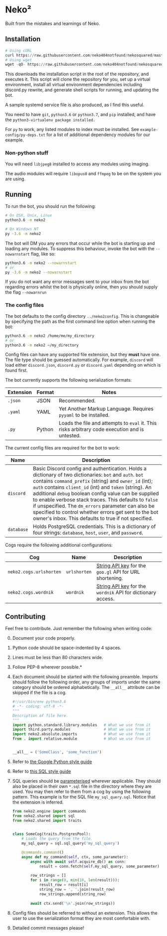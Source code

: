 # Neko²

Built from the mistakes and learnings of Neko.

## Installation

```python
# Using cURL
curl https://raw.githubusercontent.com/neko404notfound/nekosquared/master/install.py | python3.6
# Using wget
wget -qO- https://raw.githubusercontent.com/neko404notfound/nekosquared/master/install.py | python3.6
```

This downloads the installation script in the root of the repository, and
executes it. This script will clone the repository for you, set up a virtual
environment, install all virtual environment dependencies including discord.py
rewrite, and generate shell scripts for running, and updating the bot.

A sample systemd service file is also produced, as I find this useful.

You need to have `git`, `python3.6` or `python3.7`, and `pip` installed,
and have the `python3-virtualenv package installed.`

For `py` to work, any listed modules to index must be installed. See 
`example-config/py-deps.txt` for a list of additional dependency modules
for our example.

### Non-python stuff

You will need `libjpeg8` installed to access any modules using imaging.

The audio modules will require `libopus0` and `ffmpeg` to be on the system you
are using.

## Running

To run the bot, you should run the following:

```bash
# On OSX, Unix, Linux
python3.6 -m neko2

# On Windows NT
py -3.6 -m neko2
```

The bot will DM you any errors that occur while the bot is starting up and 
loading any modules. To suppress this behaviour, invoke the bot with the
`--nowarnstart` flag, like so:

```bash
python3.6 -m neko2 --nowarnstart
# or
py -3.6 -m neko2 --nowarnstart
```

If you do not want any error messages sent to your inbox from the bot regarding
errors whilst the bot is physically online, then you should supply the flag
`--nowarnrun`

### The config files

The bot defaults to the config directory `../neko2config`. This is changeable
by specifying the path as the first command line option when running the bot:

```bash
python3.6 -m neko2 /home/me/my_directory
# or
python3.6 -m neko2 ~/my_directory
```

Config files can have any supported file extension, but they **must** have
one. The file type should be guessed automatically. For example, `discord` will
load either `discord.json`, `discord.py` or `discord.yaml` depending on which
is found first.

The bot currently supports the following serialization formats:

| Extension | Format | Notes |
|---|---|---|
| `.json` | JSON | Recommended. |
| `.yaml` | YAML | Yet Another Markup Language. Requires `pyyaml` to be installed. |
| `.py` | Python | Loads the file and attempts to `eval` it. This risks arbitrary code execution and is untested. | 

The current config files are required for the bot to work:

| Name | Description |
|---|---|
| `discord` | Basic Discord config and authentication. Holds a dictionary of two dictionaries: `bot` and `auth`. `bot` contains `command_prefix` (string) and `owner_id` (int); `auth` contains `client_id` (int) and `token` (string). An additional `debug` boolean config value can be supplied to enable verbose stack traces. This defaults to `false` if unspecified. The `dm_errors` parameter can also be specified to control whether errors get sent to the bot owner's inbox. This defaults to true if not specified. |
| `database` | Holds PostgreSQL credentials. This is a dictionary of four strings: `database`, `host`, `user`, and `password`. |

Cogs require the following additional configurations:

| Cog | Name | Description |
|---|---|---|
| `neko2.cogs.urlshorten` | `urlshorten` | [String API key](https://console.developers.google.com/apis/credentials) for the `goo.gl` API for URL shortening. |
| `neko2.cogs.wordnik` | `wordnik` | [String API key](http://developer.wordnik.com/) for the `wordnik` API for dictionary access. |

## Contributing

Feel free to contribute. Just remember the following when writing code:

0. Document your code properly.
1. Python code should be space-indented by 4 spaces.
2. Lines must be less than 80 characters wide.
3. Follow PEP-8 wherever possible.\*
4. Each document should be started with the following preamble. Imports should
    follow the following order, any groups of imports under the same category
    should be ordered alphabetically. The `__all__` attribute can be skipped if
    the file is a cog.

    ```python
    #!/usr/bin/env python3.6
    # -*- coding: utf-8 -*-
    """
    Description of file here.
    """
    import python.standard.library.modules   # What we use from it
    import third.party.modules               # What we use from it
    import neko2.absolute.imports            # What we use from it
    from . import relative.module            # What we use from it
    
    
    __all__ = ('SomeClass', 'some_function')
    ```

5. Refer to [the Google Python style guide](https://google.github.io/styleguide/pyguide.html)
6. Refer to [this SQL style guide](SQL_STYLE.md)
7. SQL queries should be [parameterised](https://magicstack.github.io/asyncpg/current/usage.html)
    wherever applicable. They should also be placed in their own `*.sql` file in
    the directory where they are used. You may then refer to them from a cog by
    using the following pattern. This example is for the SQL file 
    `my_sql_query.sql`. Notice that the extension is inferred.
    
    ```python
    from neko2.engine import commands
    from neko2.shared import sql
    from neko2.shared import traits
     
    
    class SomeCog(traits.PostgresPool):
        # Loads the query from the file.
        my_sql_query = sql.sql_query('my_sql_query')
 
        @commands.command()
        async def my_command(self, ctx, some_parameter):
            async with await self.acquire_db() as conn:
                result = conn.fetch(self.my_sql_query, some_parameter)
                
            row_strings = []
            for i in range(0, min(10, len(result))):
                result_row = result[i]
                string_row = ', '.join(result_row)
                row_strings.append(string_row)
                
            await ctx.send('\n'.join(row_strings))
    ```
8. Config files should be referred to without an extension. This allows the user
    to use the serialization format they are most comfortable with.
9. Detailed commit messages please!
